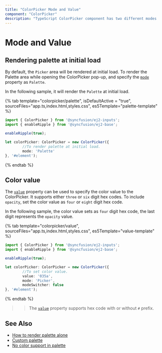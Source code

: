 ```yaml
---
title: "ColorPicker Mode and Value"
component: "ColorPicker"
description: "TypeScript ColorPicker component has two different modes and allows the user to specify color value to the ColorPicker."
---
```


# Mode and Value

## Rendering palette at initial load

By default, the `Picker` area will be rendered at initial load. To render the Palette area while opening the ColorPicker pop-up, and specify the [`mode`](../api/color-picker#mode) property as `Palette`.

In the following sample, it will render the `Palette` at initial load.

{% tab template="colorpicker/palette", isDefaultActive = "true", sourceFiles="app.ts,index.html,styles.css", es5Template="palette-template" %}

```typescript
import { ColorPicker } from '@syncfusion/ej2-inputs';
import { enableRipple } from '@syncfusion/ej2-base';

enableRipple(true);

let colorPicker: ColorPicker = new ColorPicker({
        //To render palette at initial load.
        mode: 'Palette'
}, '#element');
```

{% endtab %}

## Color value

The [`value`](../api/color-picker#value) property can be used to specify the color value to the ColorPicker.
It supports either `three` or `six` digit hex codes. To include `opacity`, set the color value as `four` or `eight`
digit hex code.

In the following sample, the color value sets as `four` digit hex code, the last digit represents the `opacity` value.

{% tab template="colorpicker/value", sourceFiles="app.ts,index.html,styles.css", es5Template="value-template" %}

```typescript
import { ColorPicker } from '@syncfusion/ej2-inputs';
import { enableRipple } from '@syncfusion/ej2-base';

enableRipple(true);

let colorPicker: ColorPicker = new ColorPicker({
        //To set color value.
        value: '035a',
        mode: 'Picker',
        modeSwitcher: false
}, '#element');
```

{% endtab %}

>> The [`value`](../api/color-picker#value) property supports hex code with or without `#` prefix.

## See Also

* [How to render palette alone](./how-to/render-palette-alone)
* [Custom palette](./how-to/customize-colorpicker#custom-palette)
* [No color support in palette](./how-to/handle-no-color-support)